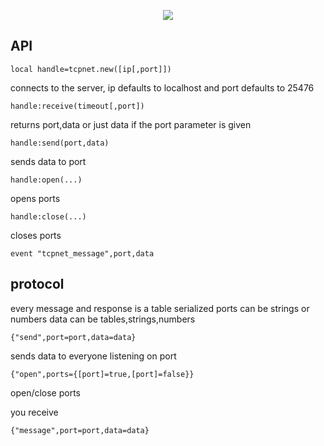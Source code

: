 <p align="center"><img src="http://i.imgur.com/vdXirbs.png"></p>

API
------

```
local handle=tcpnet.new([ip[,port]])
```
connects to the server, ip defaults to localhost and port defaults to 25476

```
handle:receive(timeout[,port])
```
returns port,data
or just data if the port parameter is given

```
handle:send(port,data)
```
sends data to port

```
handle:open(...)
```
opens ports

```
handle:close(...)
```
closes ports

```
event "tcpnet_message",port,data
```

protocol
------

every message and response is a table serialized
ports can be strings or numbers
data can be tables,strings,numbers

```
{"send",port=port,data=data}
```
sends data to everyone listening on port

```
{"open",ports={[port]=true,[port]=false}}
```
open/close ports

you receive

```
{"message",port=port,data=data}
```
